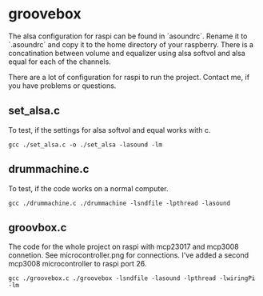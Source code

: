 # groovebox

The alsa configuration for raspi can be found in ´asoundrc´. Rename it to ´.asoundrc´ and copy it to the home directory of your raspberry. There is a concatination between volume and equalizer using alsa softvol and alsa equal for each of the channels.

There are a lot of configuration for raspi to run the project. Contact me, if you have problems or questions.

## set_alsa.c

To test, if the settings for alsa softvol and equal works with c.

    gcc ./set_alsa.c -o ./set_alsa -lasound -lm

## drummachine.c

To test, if the code works on a normal computer.

    gcc ./drummachine.c ./drummachine -lsndfile -lpthread -lasound

## groovbox.c

The code for the whole project on raspi with mcp23017 and mcp3008 connetion. See microcontroller.png for connections. I've added a second mcp3008 microcontroller to raspi port 26.

    gcc ./groovebox.c ./groovebox -lsndfile -lasound -lpthread -lwiringPi -lm

